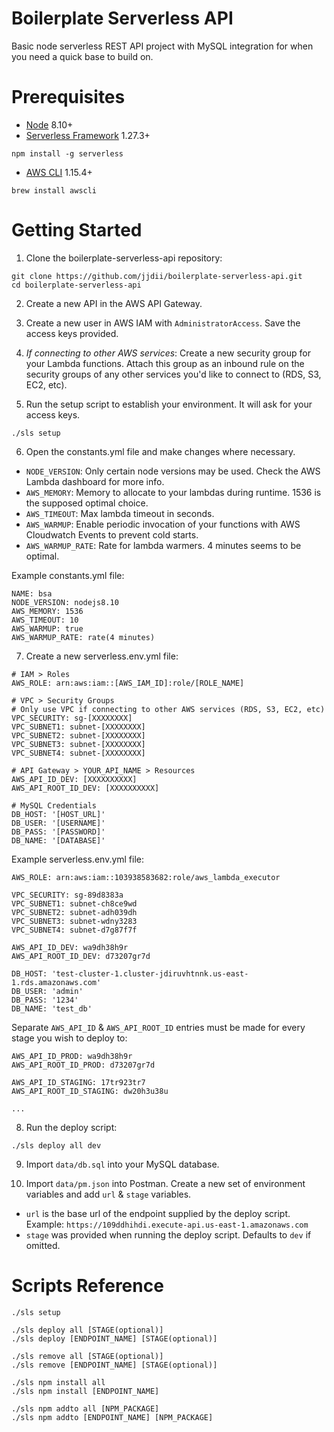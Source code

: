 # Boilerplate Serverless API
Basic node serverless REST API project with MySQL integration for when you need a quick base to build on.

# Prerequisites
- [Node](https://nodejs.org/en/) 8.10+
- [Serverless Framework](https://serverless.com/) 1.27.3+
```
npm install -g serverless
```
- [AWS CLI](https://aws.amazon.com/cli/) 1.15.4+
```
brew install awscli
```

# Getting Started
1) Clone the boilerplate-serverless-api repository:
```
git clone https://github.com/jjdii/boilerplate-serverless-api.git
cd boilerplate-serverless-api
```

2) Create a new API in the AWS API Gateway.

3) Create a new user in AWS IAM with `AdministratorAccess`. Save the access keys provided.

4) *If connecting to other AWS services*: Create a new security group for your Lambda functions. Attach this group as an inbound rule on the security groups of any other services you'd like to connect to (RDS, S3, EC2, etc).

5) Run the setup script to establish your environment. It will ask for your access keys.
```
./sls setup
```

6) Open the constants.yml file and make changes where necessary.
- `NODE_VERSION`: Only certain node versions may be used. Check the AWS Lambda dashboard for more info.
- `AWS_MEMORY`: Memory to allocate to your lambdas during runtime. 1536 is the supposed optimal choice.
- `AWS_TIMEOUT`: Max lambda timeout in seconds.
- `AWS_WARMUP`: Enable periodic invocation of your functions with AWS Cloudwatch Events to prevent cold starts.
- `AWS_WARMUP_RATE`: Rate for lambda warmers. 4 minutes seems to be optimal.

Example constants.yml file:
```
NAME: bsa
NODE_VERSION: nodejs8.10
AWS_MEMORY: 1536
AWS_TIMEOUT: 10
AWS_WARMUP: true
AWS_WARMUP_RATE: rate(4 minutes)
```

7) Create a new serverless.env.yml file:
```
# IAM > Roles
AWS_ROLE: arn:aws:iam::[AWS_IAM_ID]:role/[ROLE_NAME]

# VPC > Security Groups
# Only use VPC if connecting to other AWS services (RDS, S3, EC2, etc)
VPC_SECURITY: sg-[XXXXXXXX]
VPC_SUBNET1: subnet-[XXXXXXXX]
VPC_SUBNET2: subnet-[XXXXXXXX]
VPC_SUBNET3: subnet-[XXXXXXXX]
VPC_SUBNET4: subnet-[XXXXXXXX]

# API Gateway > YOUR_API_NAME > Resources
AWS_API_ID_DEV: [XXXXXXXXXX]
AWS_API_ROOT_ID_DEV: [XXXXXXXXXX]

# MySQL Credentials
DB_HOST: '[HOST_URL]'
DB_USER: '[USERNAME]'
DB_PASS: '[PASSWORD]'
DB_NAME: '[DATABASE]'
```
Example serverless.env.yml file:
```
AWS_ROLE: arn:aws:iam::103938583682:role/aws_lambda_executor

VPC_SECURITY: sg-89d8383a
VPC_SUBNET1: subnet-ch8ce9wd
VPC_SUBNET2: subnet-adh039dh
VPC_SUBNET3: subnet-wdny3283
VPC_SUBNET4: subnet-d7g87f7f

AWS_API_ID_DEV: wa9dh38h9r
AWS_API_ROOT_ID_DEV: d73207gr7d

DB_HOST: 'test-cluster-1.cluster-jdiruvhtnnk.us-east-1.rds.amazonaws.com'
DB_USER: 'admin'
DB_PASS: '1234'
DB_NAME: 'test_db'
```
Separate `AWS_API_ID` & `AWS_API_ROOT_ID` entries must be made for every stage you wish to deploy to:
```
AWS_API_ID_PROD: wa9dh38h9r
AWS_API_ROOT_ID_PROD: d73207gr7d

AWS_API_ID_STAGING: 17tr923tr7
AWS_API_ROOT_ID_STAGING: dw20h3u38u

...
```

8) Run the deploy script:
```
./sls deploy all dev
```

9) Import `data/db.sql` into your MySQL database.

10) Import `data/pm.json` into Postman. Create a new set of environment variables and add `url` & `stage` variables. 
- `url` is the base url of the endpoint supplied by the deploy script. Example: `https://109ddhihdi.execute-api.us-east-1.amazonaws.com`
- `stage` was provided when running the deploy script. Defaults to `dev` if omitted.

# Scripts Reference
```
./sls setup
```
```
./sls deploy all [STAGE(optional)]
./sls deploy [ENDPOINT_NAME] [STAGE(optional)]
```
```
./sls remove all [STAGE(optional)]
./sls remove [ENDPOINT_NAME] [STAGE(optional)]
```
```
./sls npm install all
./sls npm install [ENDPOINT_NAME]
```
```
./sls npm addto all [NPM_PACKAGE]
./sls npm addto [ENDPOINT_NAME] [NPM_PACKAGE]
```